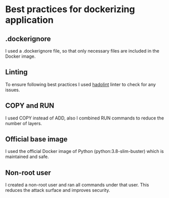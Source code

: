 # Best practices for dockerizing application

## .dockerignore

I used a .dockerignore file, so that only necessary files are included in the Docker image.

## Linting

To ensure following best practices I used [hadolint](https://github.com/hadolint/hadolint) linter to check for any issues.

## COPY and RUN

I used COPY instead of ADD, also I combined RUN commands to reduce the number of layers.

## Official base image

I used the official Docker image of Python (python:3.8-slim-buster) which is maintained and safe.

## Non-root user

I created a non-root user and ran all commands under that user. This reduces the attack surface and improves security.
